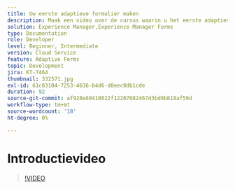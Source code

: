 ```yaml
---
title: Uw eerste adaptieve formulier maken
description: Maak een video over de cursus waarin u het eerste adaptieve formulier maakt
solution: Experience Manager,Experience Manager Forms
type: Documentation
role: Developer
level: Beginner, Intermediate
version: Cloud Service
feature: Adaptive Forms
topic: Development
jira: KT-7464
thumbnail: 332571.jpg
exl-id: 61c83104-7253-4636-b4d6-d8eec8db1cde
duration: 92
source-git-commit: af928e60410022f12207082467d3bd9b818af59d
workflow-type: tm+mt
source-wordcount: '18'
ht-degree: 0%

---
```


# Introductievideo


>[!VIDEO](https://video.tv.adobe.com/v/332571?quality=12&learn=on)
